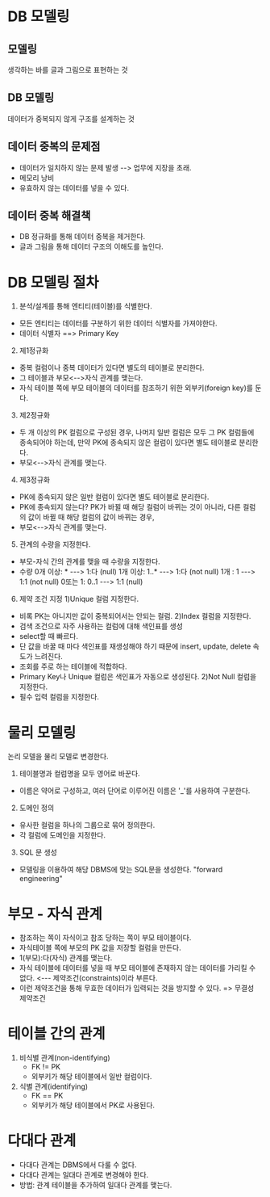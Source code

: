 # DB 모델링
## 모델링
생각하는 바를 글과 그림으로 표현하는 것

## DB 모델링
데이터가 중복되지 않게 구조를 설계하는 것

## 데이터 중복의 문제점
* 데이터가 일치하지 않는 문제 발생 --> 업무에 지장을 초래.
* 메모리 낭비 
* 유효하지 않는 데이터를 넣을 수 있다.

## 데이터 중복 해결책
* DB 정규화를 통해 데이터 중복을 제거한다.
* 글과 그림을 통해 데이터 구조의 이해도를 높인다.

# DB 모델링 절차
1. 분석/설계를 통해 엔티티(테이블)를 식별한다.
- 모든 엔티티는 데이터를 구분하기 위한 데이터 식별자를 가져야한다.
- 데이터 식별자 ==> Primary Key

2. 제1정규화
- 중복 컬럼이나 중복 데이터가 있다면 별도의 테이블로 분리한다.
- 그 테이블과 부모<-->자식 관계를 맺는다.
- 자식 테이블 쪽에 부모 테이블의 데이터를 참조하기 위한 
   외부키(foreign key)를 둔다.

3. 제2정규화
- 두 개 이상의 PK 컬럼으로 구성된 경우,
  나머지 일반 컬럼은 모두 그 PK 컬럼들에 종속되어야 하는데,
  만약 PK에 종속되지 않은 컬럼이 있다면 별도 테이블로 분리한다.
- 부모<-->자식 관계를 맺는다.

4. 제3정규화
- PK에 종속되지 않은 일반 컬럼이 있다면 별도 테이블로 분리한다.
- PK에 종속되지 않는다?
  PK가 바뀔 때 해당 컬럼이 바뀌는 것이 아니라,
  다른 컬럼의 값이 바뀔 때 해당 컬럼의 값이 바뀌는 경우, 
- 부모<-->자식 관계를 맺는다.

5. 관계의 수량을 지정한다.
- 부모-자식 간의 관계를 맺을 때 수량을 지정한다.
- 수량
0개 이상: *    ---> 1:다 (null)
1개 이상: 1..* ---> 1:다 (not null)
1개	  : 1	 ---> 1:1 (not null)
0또는 1: 0..1	 ---> 1:1 (null)

6. 제약 조건 지정 
1)Unique 컬럼 지정한다.
- 비록 PK는 아니지만 값이 중복되어서는 안되는 컬럼.
2)Index 컬럼을 지정한다.
- 검색 조건으로 자주 사용하는 컬럼에 대해 색인표를 생성
- select할 때 빠르다.
- 단 값을 바꿀 때 마다 색인표를 재생성해야 하기 때문에
  insert, update, delete 속도가 느려진다.
- 조회를 주로 하는 테이블에 적합하다.
- Primary Key나 Unique 컬럼은 색인표가 자동으로 생성된다. 
2)Not Null 컬럼을 지정한다.
- 필수 입력 컬럼을 지정한다.

# 물리 모델링 
논리 모델을 물리 모델로 변경한다.
1. 테이블명과 컬럼명을 모두 영어로 바꾼다.
- 이름은 약어로 구성하고, 
  여러 단어로 이루어진 이름은 '_'를 사용하여 구분한다.
  
2. 도메인 정의 
- 유사한 컬럼을 하나의 그룹으로 묶어 정의한다.
- 각 컬럼에 도메인을 지정한다.

3. SQL 문 생성
- 모델링을 이용하여 해당 DBMS에 맞는 SQL문을 생성한다.
  "forward engineering"
   
# 부모 - 자식 관계
- 참조하는 쪽이 자식이고 참조 당하는 쪽이 부모 테이블이다.
- 자식테이블 쪽에 부모의 PK 값을 저장할 컬럼을 만든다. 
- 1(부모):다(자식) 관계를 맺는다.
- 자식 테이블에 데이터를 넣을 때 부모 테이블에 존재하지 않는
  데이터를 가리킬 수 없다. 
  <--- 제약조건(constraints)이라 부른다.
- 이런 제약조건을 통해 무효한 데이터가 입력되는 것을 방지할 수 있다.
  => 무결성 제약조건 

# 테이블 간의 관계
1. 비식별 관계(non-identifying)
   - FK != PK
   - 외부키가 해당 테이블에서 일반 컬럼이다.
2. 식별 관계(identifying)
   - FK == PK
   - 외부키가 해당 테이블에서 PK로 사용된다.

# 다대다 관계
- 다대다 관계는 DBMS에서 다룰 수 없다.
- 다대다 관계는 일대다 관계로 변경해야 한다.
- 방법: 관계 테이블을 추가하여 일대다 관계를 맺는다.
 

























